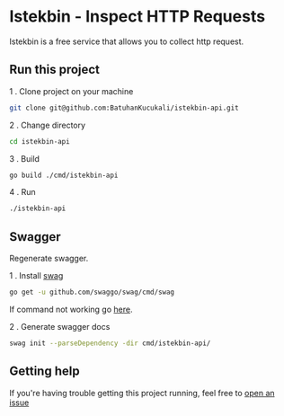 # Istekbin - Inspect HTTP Requests

Istekbin is a free service that allows you to collect http request.

## Run this project

1 . Clone project on your machine
```bash
git clone git@github.com:BatuhanKucukali/istekbin-api.git
```
2 . Change directory
```bash
cd istekbin-api
```
3 . Build
```bash
go build ./cmd/istekbin-api
```
4 . Run
```bash
./istekbin-api
```

## Swagger
Regenerate swagger.

1 . Install [swag](https://github.com/swaggo/swag)
```bash
go get -u github.com/swaggo/swag/cmd/swag
```
If command not working go [here](https://github.com/swaggo/swag/issues/97#issuecomment-543134010).

2 . Generate swagger docs
```bash
swag init --parseDependency -dir cmd/istekbin-api/
```


## Getting help ##

If you're having trouble getting this project running, feel free to [open an issue](https://github.com/BatuhanKucukali/istekbin-api/issues/new)



